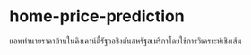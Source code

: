 # home-price-prediction
แอพทำนายราคาบ้านในคิงเคาน์ตี้รัฐวอชิงตันสหรัฐอเมริกาโดยใช้การวิเคราะห์เชิงเส้น
